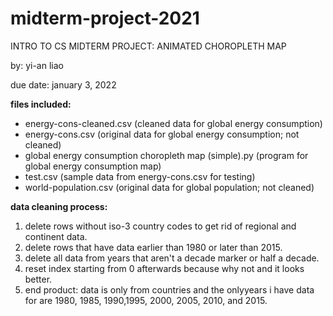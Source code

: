 # midterm-project-2021

INTRO TO CS MIDTERM PROJECT: ANIMATED CHOROPLETH MAP

by: yi-an liao

due date: january 3, 2022

**files included:**
- energy-cons-cleaned.csv (cleaned data for global energy consumption)
- energy-cons.csv (original data for global energy consumption; not cleaned)
- global energy consumption choropleth map (simple).py (program for global energy consumption map) 
- test.csv (sample data from energy-cons.csv for testing)
- world-population.csv (original data for global population; not cleaned)

**data cleaning process:**
1. delete rows without iso-3 country codes to get rid of regional and continent data.
2. delete rows that have data earlier than 1980 or later than 2015.
3. delete all data from years that aren't a decade marker or half a decade.
4. reset index starting from 0 afterwards because why not and it looks better.
5. end product: data is only from countries and the onlyyears i have data for are 1980, 1985, 
1990,1995, 2000, 2005, 2010, and 2015.
